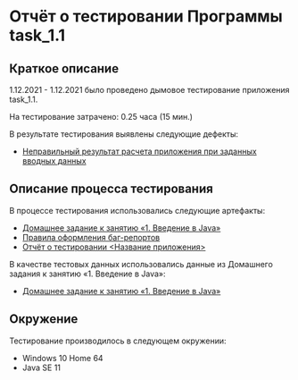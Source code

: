 # Отчёт о тестировании Программы task_1.1

## Краткое описание

1.12.2021 - 1.12.2021 было проведено дымовое тестирование приложения task_1.1.

На тестирование затрачено: 0.25 часа (15 мин.)

В результате тестирования выявлены следующие дефекты:

* [Неправильный результат расчета приложения при заданных вводных данных](https://github.com/Olga-Malashenko/qa_task_1.1/issues)


## Описание процесса тестирования

В процессе тестирования использовались следующие артефакты:

* [Домашнее задание к занятию «1. Введение в Java»](https://github.com/netology-code/javaqa-homeworks/blob/master/intro/MERGED.md)
* [Правила оформления баг-репортов](https://github.com/netology-code/javaqa-homeworks/blob/master/report-requirements.md)
* [Отчёт о тестировании <Название приложения>](https://github.com/netology-code/javaqa-homeworks/blob/master/intro/report.md)


В качестве тестовых данных использовались данные из Домашнего задания к занятию «1. Введение в Java»:
* [Домашнее задание к занятию «1. Введение в Java»](https://github.com/netology-code/javaqa-homeworks/blob/master/intro/MERGED.md)

## Окружение
Тестирование производилось в следующем окружении:
* Windows 10 Home 64
* Java SE 11

